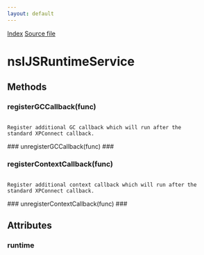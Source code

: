 ```yaml
---
layout: default
---
```

<div id='links'><a href="../index.html">Index</a>
<a href="http://dxr.mozilla.org/mozilla-central/source/js/xpconnect/idl/nsIJSRuntimeService.idl">Source file</a>
</div>

# nsIJSRuntimeService #

## Methods ##

### registerGCCallback(func) ###
<code>  
Register additional GC callback which will run after the  
standard XPConnect callback.  
  
</code>
### unregisterGCCallback(func) ###

### registerContextCallback(func) ###
<code>  
Register additional context callback which will run after the  
standard XPConnect callback.  
  
</code>
### unregisterContextCallback(func) ###

## Attributes ##

### runtime ###
